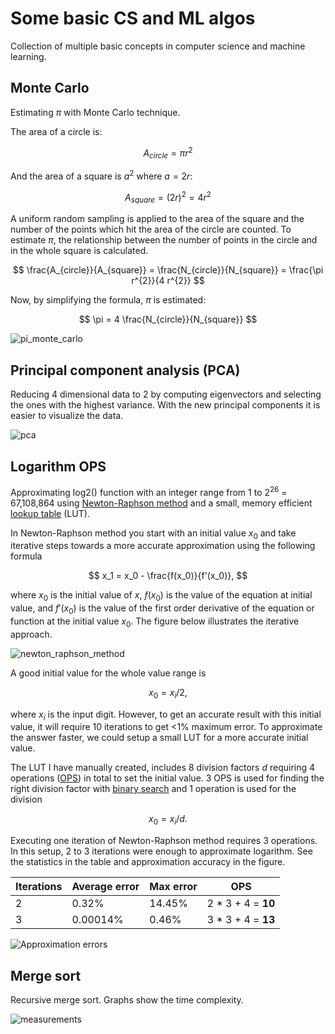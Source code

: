 # Some basic CS and ML algos

Collection of multiple basic concepts in computer science and machine learning.

## Monte Carlo

Estimating $\pi$ with Monte Carlo technique.

The area of a circle is:

$$
A_{circle} = \pi r^{2}
$$

And the area of a square is $a ^ 2$ where $a = 2 r$:

$$
A_{square} = (2r) ^ 2 = 4 r^{2}
$$

A uniform random sampling is applied to the area of the square and the number of the points which hit the area of the circle are counted. To estimate $\pi$, the relationship between the number of points in the circle and in the whole square is calculated.

$$
\frac{A_{circle}}{A_{square}} = \frac{N_{circle}}{N_{square}} = \frac{\pi r^{2}}{4 r^{2}}
$$

Now, by simplifying the formula, $\pi$ is estimated:

$$
\pi = 4 \frac{N_{circle}}{N_{square}}
$$

![pi_monte_carlo](https://github.com/pettod/merge-sort/assets/33998401/2dfb94b0-c2f5-4eae-8fa8-46456341ec8d)

## Principal component analysis (PCA)

Reducing 4 dimensional data to 2 by computing eigenvectors and selecting the ones with the highest variance. With the new principal components it is easier to visualize the data.

![pca](https://github.com/pettod/cs-basics/assets/33998401/2d84a9ba-a9a3-4cf8-b49b-fa072aaf9273)

## Logarithm OPS

Approximating log2() function with an integer range from 1 to 2<sup>26</sup> = 67,108,864 using [Newton-Raphson method](https://en.wikipedia.org/wiki/Newton%27s_method) and a small, memory efficient [lookup table](https://en.wikipedia.org/wiki/Lookup_table) (LUT).

In Newton-Raphson method you start with an initial value $x_0$ and take iterative steps towards a more accurate approximation using the following formula

$$
x_1 = x_0 - \frac{f(x_0)}{f'(x_0)},
$$

where $x_0$ is the initial value of $x$, $f(x_0)$ is the value of the equation at initial value, and $f'(x_0)$ is the value of the first order derivative of the equation or function at the initial value $x_0$. The figure below illustrates the iterative approach.

![newton_raphson_method](https://github.com/pettod/cs-basics/assets/33998401/457aec38-4cca-419f-b3fd-21d6745f7f52)

A good initial value for the whole value range is

$$
x_0 = x_i / 2,
$$

where $x_i$ is the input digit. However, to get an accurate result with this initial value, it will require 10 iterations to get <1% maximum error. To approximate the answer faster, we could setup a small LUT for a more accurate initial value.

The LUT I have manually created, includes 8 division factors $d$ requiring 4 operations ([OPS](https://en.wikipedia.org/wiki/FLOPS)) in total to set the initial value. 3 OPS is used for finding the right division factor with [binary search](https://en.wikipedia.org/wiki/Binary_search_algorithm) and 1 operation is used for the division

$$
x_0 = x_i / d.
$$

Executing one iteration of Newton-Raphson method requires 3 operations. In this setup, 2 to 3 iterations were enough to approximate logarithm. See the statistics in the table and approximation accuracy in the figure.

| Iterations | Average error | Max error | OPS                |
|------------|---------------|-----------|--------------------|
| 2          | 0.32%         | 14.45%    | 2 * 3 + 4 = **10** |
| 3          | 0.00014%      | 0.46%     | 3 * 3 + 4 = **13** |

![Approximation errors](https://github.com/pettod/cs-basics/assets/33998401/3cbc7830-d10a-4873-bbfc-455d8bc960c2)

## Merge sort

Recursive merge sort. Graphs show the time complexity.

![measurements](https://github.com/pettod/merge-sort/assets/33998401/26d45a62-c7aa-4397-be0e-de050021b0ee)
